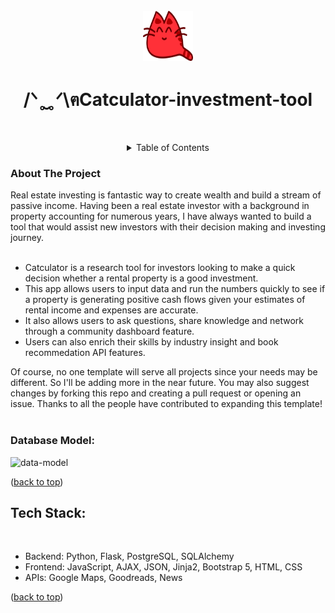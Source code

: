 



<div id="top"></div>

<!-- PROJECT LOGO -->
<br />
<div align="center">
<!--   <a href="https://github.com/othneildrew/Best-README-Template"> -->
    <img src="static/logo.png" alt="Logo" width="80" height="80">
<!--   </a> -->

  <h1 align="center">/ᐠ ̥ ̮ ̥ ᐟ\ฅCatculator-investment-tool</h1>

  <p align="center">
    <br />
 
<!-- TABLE OF CONTENTS -->
<details>
  <summary>Table of Contents</summary>
 
    <li>
      <a href="#about-the-project">About The Project</a>
        </li>
        <li><a href="#tech-stack">Tech Stack</a></li>
    </li>

  

</details>


<div align="left">
<!-- ABOUT THE PROJECT -->
    <h3> About The Project </h3>

<!-- [![Product Name Screen Shot][product-screenshot]](https://example.com) -->

Real estate investing is fantastic way to create wealth and build a stream of passive income. Having been a real estate investor with a background in property accounting for numerous years, I have always wanted to build a tool that would assist new investors with their decision making and investing journey.<br> 
<br>
* Catculator is a research tool for investors looking to make a quick decision whether a rental property is a good investment.
* This app allows users to input data and run the numbers quickly to see if a property is generating positive cash flows given your estimates of rental income and expenses are accurate.
* It also allows users to ask questions, share knowledge and network through a community dashboard feature.
* Users can also enrich their skills by industry insight and book recommedation API features.

Of course, no one template will serve all projects since your needs may be different. So I'll be adding more in the near future. You may also suggest changes by forking this repo and creating a pull request or opening an issue. Thanks to all the people have contributed to expanding this template!
<br><br>
    <h3>Database Model:</h3>
![data-model](https://github.com/olivia-tran/Catculator-investment-tool/blob/main/project-planning/data_model.png)
<p align="left">(<a href="#top">back to top</a>)</p>

## Tech Stack:
  <br>
  <ul>
  <li>Backend: Python, Flask, PostgreSQL, SQLAlchemy </li>
<li>Frontend: JavaScript, AJAX, JSON, Jinja2, Bootstrap 5, HTML, CSS </li>
<li>APIs: Google Maps, Goodreads, News</li>
</ul>
<p align="left">(<a href="#top">back to top</a>)</p>

</div>

